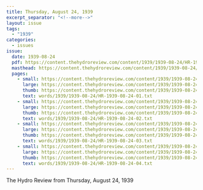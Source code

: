 ```yaml
---
title: Thursday, August 24, 1939
excerpt_separator: "<!--more-->"
layout: issue
tags:
  - "1939"
categories:
  - issues
issue:
  date: 1939-08-24
  pdf: https://content.thehydroreview.com/content/1939/1939-08-24/HR-1939-08-24.pdf
  masthead: https://content.thehydroreview.com/content/1939/1939-08-24/masthead/HR-1939-08-24.jpg
  pages:
    - small: https://content.thehydroreview.com/content/1939/1939-08-24/small/HR-1939-08-24-01.jpg
      large: https://content.thehydroreview.com/content/1939/1939-08-24/large/HR-1939-08-24-01.jpg
      thumb: https://content.thehydroreview.com/content/1939/1939-08-24/thumbnails/HR-1939-08-24-01.jpg
      text: words/1939/1939-08-24/HR-1939-08-24-01.txt
    - small: https://content.thehydroreview.com/content/1939/1939-08-24/small/HR-1939-08-24-02.jpg
      large: https://content.thehydroreview.com/content/1939/1939-08-24/large/HR-1939-08-24-02.jpg
      thumb: https://content.thehydroreview.com/content/1939/1939-08-24/thumbnails/HR-1939-08-24-02.jpg
      text: words/1939/1939-08-24/HR-1939-08-24-02.txt
    - small: https://content.thehydroreview.com/content/1939/1939-08-24/small/HR-1939-08-24-03.jpg
      large: https://content.thehydroreview.com/content/1939/1939-08-24/large/HR-1939-08-24-03.jpg
      thumb: https://content.thehydroreview.com/content/1939/1939-08-24/thumbnails/HR-1939-08-24-03.jpg
      text: words/1939/1939-08-24/HR-1939-08-24-03.txt
    - small: https://content.thehydroreview.com/content/1939/1939-08-24/small/HR-1939-08-24-04.jpg
      large: https://content.thehydroreview.com/content/1939/1939-08-24/large/HR-1939-08-24-04.jpg
      thumb: https://content.thehydroreview.com/content/1939/1939-08-24/thumbnails/HR-1939-08-24-04.jpg
      text: words/1939/1939-08-24/HR-1939-08-24-04.txt
---
```


The Hydro Review from Thursday, August 24, 1939

<!--more-->


